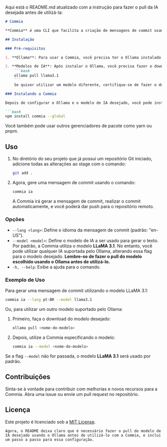 Aqui está o README.md atualizado com a instrução para fazer o pull da IA desejada antes de utilizá-la:

```markdown
# Commia

**Commia** é uma CLI que facilita a criação de mensagens de commit usando inteligência artificial. Ela gera automaticamente mensagens de commit com base nas alterações feitas no repositório, utilizando o modelo LLaMA 3.1 por padrão.

## Instalação

### Pré-requisitos

1. **Ollama**: Para usar a Commia, você precisa ter o Ollama instalado em sua máquina. O Ollama é uma API que permite a comunicação com uma IA localmente. Para instalar o Ollama, siga as instruções no site oficial: [Ollama - Official Site](https://ollama.com/).

2. **Modelos de IA**: Após instalar o Ollama, você precisa fazer o download do modelo de IA que deseja utilizar. Por padrão, a Commia utiliza o modelo **LLaMA 3.1**, que pode ser baixado com o comando:
    ```bash
    ollama pull llama3.1
    ```
    Se quiser utilizar um modelo diferente, certifique-se de fazer o download do modelo desejado usando o comando `ollama pull <nome-do-modelo>` antes de utilizá-lo com a Commia.

### Instalando a Commia

Depois de configurar o Ollama e o modelo de IA desejado, você pode instalar a CLI Commia de forma global usando npm:

```bash
npm install commia --global
```

Você também pode usar outros gerenciadores de pacote como yarn ou pnpm.

## Uso

1. No diretório do seu projeto que já possui um repositório Git iniciado, adicione todas as alterações ao stage com o comando:
    ```bash
    git add .
    ```

2. Agora, gere uma mensagem de commit usando o comando:
    ```bash
    commia ia
    ```
    A Commia irá gerar a mensagem de commit, realizar o commit automaticamente, e você poderá dar push para o repositório remoto.

### Opções

- `--lang <lang>`: Define o idioma da mensagem de commit (padrão: "en-US").
- `--model <model>`: Define o modelo de IA a ser usado para gerar o texto. Por padrão, a Commia utiliza o modelo **LLaMA 3.1**. No entanto, você pode utilizar qualquer IA suportada pelo Ollama, alterando essa flag para o modelo desejado. **Lembre-se de fazer o pull do modelo escolhido usando o Ollama antes de utilizá-lo.**
- `-h, --help`: Exibe a ajuda para o comando.

### Exemplo de Uso

Para gerar uma mensagem de commit utilizando o modelo LLaMA 3.1:

```bash
commia ia --lang pt-BR --model llama3.1
```

Ou, para utilizar um outro modelo suportado pelo Ollama:

1. Primeiro, faça o download do modelo desejado:
    ```bash
    ollama pull <nome-do-modelo>
    ```

2. Depois, utilize a Commia especificando o modelo:
    ```bash
    commia ia --model <nome-do-modelo>
    ```

Se a flag `--model` não for passada, o modelo **LLaMA 3.1** será usado por padrão.

## Contribuições

Sinta-se à vontade para contribuir com melhorias e novos recursos para a Commia. Abra uma issue ou envie um pull request no repositório.

## Licença

Este projeto é licenciado sob a [MIT License](LICENSE).
```
Agora, o README deixa claro que é necessário fazer o pull do modelo de IA desejado usando o Ollama antes de utilizá-lo com a Commia, e inclui um passo a passo para essa configuração.
```